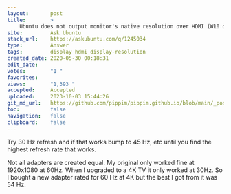 ```yaml
---
layout:       post
title:        >
    Ubuntu does not output monitor's native resolution over HDMI (W10 does)
site:         Ask Ubuntu
stack_url:    https://askubuntu.com/q/1245034
type:         Answer
tags:         display hdmi display-resolution
created_date: 2020-05-30 00:18:31
edit_date:    
votes:        "1 "
favorites:    
views:        "1,393 "
accepted:     Accepted
uploaded:     2023-10-03 15:44:26
git_md_url:   https://github.com/pippim/pippim.github.io/blob/main/_posts/2020/2020-05-30-Ubuntu-does-not-output-monitor_s-native-resolution-over-HDMI-_W10-does_.md
toc:          false
navigation:   false
clipboard:    false
---
```


Try 30 Hz refresh and if that works bump to 45 Hz, etc until you find the highest refresh rate that works. 

Not all adapters are created equal. My original only worked fine at 1920x1080 at 60Hz. When I upgraded to a 4K TV it only worked at 30Hz. So I bought a new adapter rated for 60 Hz at 4K but the best I got from it was 54 Hz.
